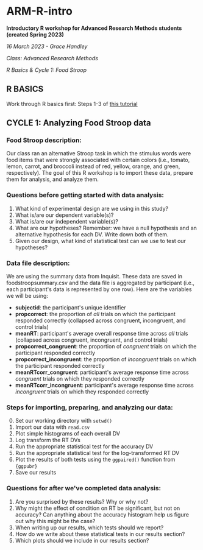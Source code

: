 # ARM-R-intro
**Introductory R workshop for Advanced Research Methods students (created Spring 2023)**

*16 March 2023 - Grace Handley*

*Class: Advanced Research Methods*

*R Basics & Cycle 1: Food Stroop*

## R BASICS

Work through R basics first: Steps 1-3 of [this tutorial](https://www.jcu.edu.au/__data/assets/pdf_file/0004/1188310/R-Studio-Basics.pdf)

## CYCLE 1: Analyzing Food Stroop data

### Food Stroop description:
Our class ran an alternative Stroop task in which the stimulus words were food items that were strongly associated with certain colors (i.e., tomato, lemon, carrot, and broccoli instead of red, yellow, orange, and green, respectively). The goal of this R workshop is to import these data, prepare them for analysis, and analyze them. 

### Questions before getting started with data analysis:
1. What kind of experimental design are we using in this study?
2. What is/are our dependent variable(s)?
3. What is/are our independent variable(s)?
4. What are our hypotheses? Remember: we have a null hypothesis and an alternative hypothesis for each DV. Write down both of them.
5. Given our design, what kind of statistical test can we use to test our hypotheses?

### Data file description:
We are using the summary data from Inquisit. These data are saved in foodstroopsummary.csv and the data file is aggregated by participant (i.e., each participant's data is represented by one row). Here are the variables we will be using:
- **subjectid**: the participant's unique identifier
- **propcorrect**: the proportion of *all* trials on which the participant responded correctly (collapsed across congruent, incongruent, and control trials)
- **meanRT**: participant's average overall response time across *all* trials (collapsed across congruent, incongruent, and control trials)
- **propcorrect_congruent**: the proportion of *congruent* trials on which the participant responded correctly
- **propcorrect_incongruent**: the proportion of *incongruent* trials on which the participant responded correctly
- **meanRTcorr_congruent**: participant's average response time across *congruent* trials on which they responded correctly
- **meanRTcorr_incongruent**: participant's average response time across *incongruent* trials on which they responded correctly

### Steps for importing, preparing, and analyzing our data:
0. Set our working directory with `setwd()`
1. Import our data with `read.csv`
2. Plot simple histograms of each overall DV
3. Log transform the RT DVs
4. Run the appropriate statistical test for the accuracy DV
5. Run the appropriate statistical test for the log-transformed RT DV
6. Plot the results of both tests using the `ggpaired()` function from `{ggpubr}`
7. Save our results

### Questions for after we've completed data analysis:
1. Are you surprised by these results? Why or why not?
2. Why might the effect of condition on RT be significant, but not on accuracy? Can anything about the accuracy histogram help us figure out why this might be the case?
3. When writing up our results, which tests should we report?
4. How do we write about these statistical tests in our results section?
5. Which plots should we include in our results section?
